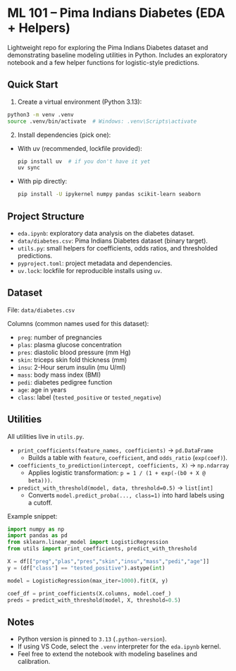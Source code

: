 # ML 101 – Pima Indians Diabetes (EDA + Helpers)

Lightweight repo for exploring the Pima Indians Diabetes dataset and demonstrating baseline modeling utilities in Python. Includes an exploratory notebook and a few helper functions for logistic-style predictions.

## Quick Start

1) Create a virtual environment (Python 3.13):

```bash
python3 -m venv .venv
source .venv/bin/activate  # Windows: .venv\Scripts\activate
```

2) Install dependencies (pick one):

- With uv (recommended, lockfile provided):
  ```bash
  pip install uv  # if you don't have it yet
  uv sync
  ```
- With pip directly:
  ```bash
  pip install -U ipykernel numpy pandas scikit-learn seaborn
  ```


## Project Structure

- `eda.ipynb`: exploratory data analysis on the diabetes dataset.
- `data/diabetes.csv`: Pima Indians Diabetes dataset (binary target).
- `utils.py`: small helpers for coefficients, odds ratios, and thresholded predictions.
- `pyproject.toml`: project metadata and dependencies.
- `uv.lock`: lockfile for reproducible installs using `uv`.

## Dataset

File: `data/diabetes.csv`

Columns (common names used for this dataset):

- `preg`: number of pregnancies
- `plas`: plasma glucose concentration
- `pres`: diastolic blood pressure (mm Hg)
- `skin`: triceps skin fold thickness (mm)
- `insu`: 2-Hour serum insulin (mu U/ml)
- `mass`: body mass index (BMI)
- `pedi`: diabetes pedigree function
- `age`: age in years
- `class`: label (`tested_positive` or `tested_negative`)

## Utilities

All utilities live in `utils.py`.

- `print_coefficients(feature_names, coefficients)` → `pd.DataFrame`
  - Builds a table with `feature`, `coefficient`, and `odds_ratio` (`exp(coef)`).
- `coefficients_to_prediction(intercept, coefficients, X)` → `np.ndarray`
  - Applies logistic transformation: `p = 1 / (1 + exp(-(b0 + X @ beta)))`.
- `predict_with_threshold(model, data, threshold=0.5)` → `list[int]`
  - Converts `model.predict_proba(..., class=1)` into hard labels using a cutoff.

Example snippet:

```python
import numpy as np
import pandas as pd
from sklearn.linear_model import LogisticRegression
from utils import print_coefficients, predict_with_threshold

X = df[["preg","plas","pres","skin","insu","mass","pedi","age"]]
y = (df["class"] == "tested_positive").astype(int)

model = LogisticRegression(max_iter=1000).fit(X, y)

coef_df = print_coefficients(X.columns, model.coef_)
preds = predict_with_threshold(model, X, threshold=0.5)
```

## Notes

- Python version is pinned to `3.13` (`.python-version`).
- If using VS Code, select the `.venv` interpreter for the `eda.ipynb` kernel.
- Feel free to extend the notebook with modeling baselines and calibration.
